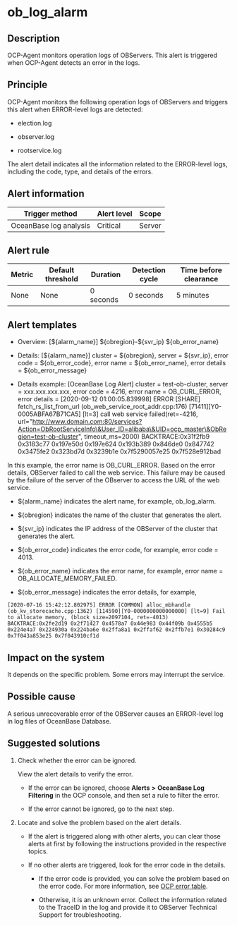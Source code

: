 ob_log_alarm
=================================



**Description**
------------------------------------

OCP-Agent monitors operation logs of OBServers. This alert is triggered when OCP-Agent detects an error in the logs.

Principle
------------------------------

OCP-Agent monitors the following operation logs of OBServers and triggers this alert when ERROR-level logs are detected:

* election.log



* observer.log



* rootservice.log






The alert detail indicates all the information related to the ERROR-level logs, including the code, type, and details of the errors.

**Alert information**
------------------------------------------



|     Trigger method     | Alert level | Scope  |
|------------------------|-------------|--------|
| OceanBase log analysis | Critical    | Server |



**Alert rule**
-----------------------------------



| Metric | Default threshold | Duration  | Detection cycle | Time before clearance |
|--------|-------------------|-----------|-----------------|-----------------------|
| None   | None              | 0 seconds | 0 seconds       | 5 minutes             |



**Alert templates**
----------------------------------------

* Overview: [\${alarm_name}] \${obregion}-\${svr_ip} ${ob_error_name}



* Details: [\${alarm_name}] cluster = \${obregion}, server = \${svr_ip}, error code = \${ob_error_code}, error name = \${ob_error_name}, error details = ${ob_error_message}



* Details example: [OceanBase Log Alert] cluster = test-ob-cluster, server = xxx.xxx.xxx.xxx, error code = 4216, error name = OB_CURL_ERROR, error details = [2020-09-12 01:00:05.839998] ERROR [SHARE] fetch_rs_list_from_url (ob_web_service_root_addr.cpp:176) [71411][Y0-0005ABFA67B71CA5] [lt=3] call web service failed(ret=-4216, url="http://www.domain.com:80/services?Action=ObRootServiceInfo\&User_ID=alibaba\&UID=ocp_master\&ObRegion=test-ob-cluster", timeout_ms=2000) BACKTRACE:0x31f2fb9 0x3183c77 0x197e50d 0x197e624 0x193b389 0x846de0 0x847742 0x3475fe2 0x323bd7d 0x3239b1e 0x7f5290057e25 0x7f528e912bad






In this example, the error name is OB_CURL_ERROR. Based on the error details, OBServer failed to call the web service. This failure may be caused by the failure of the server of the OBserver to access the URL of the web service.



* ${alarm_name} indicates the alert name, for example, ob_log_alarm.



* ${obregion} indicates the name of the cluster that generates the alert.



* ${svr_ip} indicates the IP address of the OBServer of the cluster that generates the alert.



* ${ob_error_code} indicates the error code, for example, error code = 4013.



* ${ob_error_name} indicates the error name, for example, error name = OB_ALLOCATE_MEMORY_FAILED.



* ${ob_error_message} indicates the error details, for example,






```shell
[2020-07-16 15:42:12.802975] ERROR [COMMON] alloc_mbhandle (ob_kv_storecache.cpp:1362) [114590][Y0-0000000000000000] [lt=9] Fail to allocate memory, (block_size=2097104, ret=-4013) BACKTRACE:0x2fe2d19 0x2f71427 0x4578a7 0x44e983 0x44f09b 0x4555b5 0x224e4a7 0x224930a 0x224ba6e 0x2ffa8a1 0x2ffaf62 0x2ffb7e1 0x30284c9 0x7f043a853e25 0x7f043910cf1d
```



**Impact on the system**
---------------------------------------------

It depends on the specific problem. Some errors may interrupt the service.

**Possible cause**
---------------------------------------

A serious unrecoverable error of the OBServer causes an ERROR-level log in log files of OceanBase Database.

Suggested solutions
----------------------------------------

1. Check whether the error can be ignored.

   View the alert details to verify the error.
   * If the error can be ignored, choose **Alerts** **\>** **OceanBase Log Filtering** in the OCP console, and then set a rule to filter the error.



   * If the error cannot be ignored, go to the next step.






2. Locate and solve the problem based on the alert details.

   * If the alert is triggered along with other alerts, you can clear those alerts at first by following the instructions provided in the respective topics.



   * If no other alerts are triggered, look for the error code in the details.

     * If the error code is provided, you can solve the problem based on the error code. For more information, see [OCP error table](../../300.ob-cloud-platform/1200.appendix/400.ocp-error-information-table.md).



     * Otherwise, it is an unknown error. Collect the information related to the TraceID in the log and provide it to OBServer Technical Support for troubleshooting.










